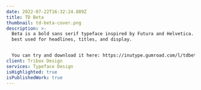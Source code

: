 ```yaml
---
date: 2022-07-22T16:32:24.889Z
title: TD Beta
thumbnail: td-beta-cover.png
description: >-
  Beta is a bold sans serif typeface inspired by Futura and Helvetica. It is
  best used for headlines, titles, and display.


  You can try and download it here: https://inutype.gumroad.com/l/tdbeta
client: Tribox Design
services: Typeface Design
isHighlighted: true
isPublishedWork: true
---
```

![]()